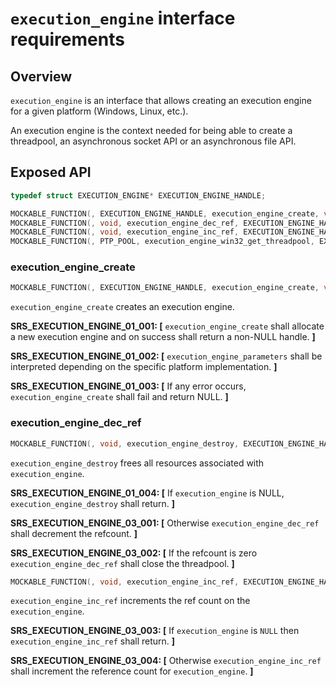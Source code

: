 ﻿# `execution_engine` interface requirements

## Overview

`execution_engine` is an interface that allows creating an execution engine for a given platform (Windows, Linux, etc.).

An execution engine is the context needed for being able to create a threadpool, an asynchronous socket API or an asynchronous file API.

## Exposed API

```c
typedef struct EXECUTION_ENGINE* EXECUTION_ENGINE_HANDLE;

MOCKABLE_FUNCTION(, EXECUTION_ENGINE_HANDLE, execution_engine_create, void*, execution_engine_parameters);
MOCKABLE_FUNCTION(, void, execution_engine_dec_ref, EXECUTION_ENGINE_HANDLE, execution_engine);
MOCKABLE_FUNCTION(, void, execution_engine_inc_ref, EXECUTION_ENGINE_HANDLE, execution_engine);
MOCKABLE_FUNCTION(, PTP_POOL, execution_engine_win32_get_threadpool, EXECUTION_ENGINE_HANDLE, execution_engine);
```

### execution_engine_create

```c
MOCKABLE_FUNCTION(, EXECUTION_ENGINE_HANDLE, execution_engine_create, void*, execution_engine_parameters);
```

`execution_engine_create` creates an execution engine.

**SRS_EXECUTION_ENGINE_01_001: [** `execution_engine_create` shall allocate a new execution engine and on success shall return a non-NULL handle. **]**

**SRS_EXECUTION_ENGINE_01_002: [** `execution_engine_parameters` shall be interpreted depending on the specific platform implementation. **]**

**SRS_EXECUTION_ENGINE_01_003: [** If any error occurs, `execution_engine_create` shall fail and return NULL. **]**

### execution_engine_dec_ref

```c
MOCKABLE_FUNCTION(, void, execution_engine_destroy, EXECUTION_ENGINE_HANDLE, execution_engine);
```

`execution_engine_destroy` frees all resources associated with `execution_engine`.

**SRS_EXECUTION_ENGINE_01_004: [** If `execution_engine` is NULL, `execution_engine_destroy` shall return. **]**

**SRS_EXECUTION_ENGINE_03_001: [** Otherwise `execution_engine_dec_ref` shall decrement the refcount. **]**

**SRS_EXECUTION_ENGINE_03_002: [** If the refcount is zero `execution_engine_dec_ref` shall close the threadpool. **]**

```c
MOCKABLE_FUNCTION(, void, execution_engine_inc_ref, EXECUTION_ENGINE_HANDLE, execution_engine);
```

`execution_engine_inc_ref` increments the ref count on the `execution_engine`.

**SRS_EXECUTION_ENGINE_03_003: [** If `execution_engine` is `NULL` then `execution_engine_inc_ref` shall return. **]**

**SRS_EXECUTION_ENGINE_03_004: [** Otherwise `execution_engine_inc_ref` shall increment the reference count for `execution_engine`. **]**
